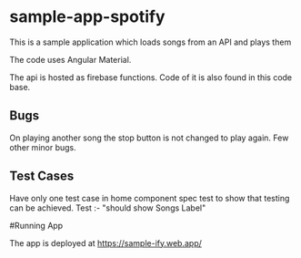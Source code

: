 # sample-app-spotify
This is a sample application which loads songs from an API and plays them

The code uses Angular Material.

The api is hosted as firebase functions. Code of it is also found in this code base.

## Bugs

On playing another song the stop button is not changed to play again.
Few other minor bugs.

## Test Cases

Have only one test case in home component spec test to show that testing can be achieved. Test :- "should show Songs Label"

#Running App

The app is deployed at https://sample-ify.web.app/
